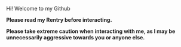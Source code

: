 Hi! Welcome to my Github

**Please read my Rentry before interacting.**

**Please take extreme caution when interacting with me, as I may be unnecessarily aggressive towards you or anyone else.** 

